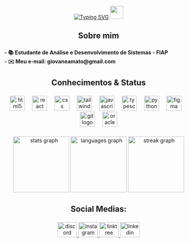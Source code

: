 <p align="center">
<a href="https://git.io/typing-svg"><img src="https://readme-typing-svg.demolab.com?font=Audiowide&size=30&duration=3000&pause=900&color=F70000&center=false&vCenter=true&width=200&height=30&lines=Bem+vindo" alt="Typing SVG" /></a>
<img src="https://raw.githubusercontent.com/MartinHeinz/MartinHeinz/master/wave.gif" width="35px" height="35px">
</p>
  <h2 align="center">Sobre mim</h2>

###
<h4 align="left">- 📚 Estudante de Análise e Desenvolvimento de Sistemas - FIAP<br>- ✉️ Meu e-mail: giovaneamato@gmail.com</h4>

###

<h2 align="center">Conhecimentos & Status</h2>

###

<div align="center">
  <img src="https://cdn.simpleicons.org/html5/E34F26" height="40" alt="html5 logo"  />
  <img width="12" />
  <img src="https://cdn.simpleicons.org/react/61DAFB" height="40" alt="react logo"  />
  <img width="12" />
  <img src="https://cdn.simpleicons.org/css/1572B6" height="40" alt="css logo"  />
  <img width="12" />
  <img src="https://skillicons.dev/icons?i=tailwind" height="40" alt="tailwindcss logo"  />
  <img width="12" />
  <img src="https://skillicons.dev/icons?i=js" height="40" alt="javascript logo"  />
  <img width="12" />
  <img src="https://skillicons.dev/icons?i=ts" height="40" alt="typescript logo"  />
  <img width="12" />
  <img src="https://cdn.simpleicons.org/python/3776AB" height="40" alt="python logo"  />
  <img width="12" />
  <img src="https://cdn.simpleicons.org/figma/F24E1E" height="40" alt="figma logo"  />
  <img width="12" />
  <img src="https://cdn.simpleicons.org/git/F05032" height="40" alt="git logo"  />
  <img width="12" />
  <img src="https://cdn.jsdelivr.net/gh/devicons/devicon/icons/oracle/oracle-original.svg" height="40" alt="oracle logo"  />
</div>

###

<div align="center">
  <img src="https://github-readme-stats.vercel.app/api?username=RuralGiovane&hide_title=false&hide_rank=true&show_icons=true&include_all_commits=false&count_private=false&disable_animations=false&theme=shadow_red&locale=en&hide_border=true&order=1&custom_title=My%20Stats" height="150" alt="stats graph"  />
  <img src="https://github-readme-stats.vercel.app/api/top-langs?username=RuralGiovane&locale=en&hide_title=false&layout=compact&card_width=320&langs_count=5&theme=shadow_red&hide_border=true&order=2" height="150" alt="languages graph"  />
  <img src="https://streak-stats.demolab.com?user=RuralGiovane&locale=en&mode=daily&theme=shadow_red&hide_border=true&border_radius=100&order=3" height="150" alt="streak graph"  />
</div>

###

<h2 align="center">Social Medias:</h2>

###

<div align="center">
  <a href="https://discordapp.com/users/689928620814237785" target="_blank">
    <img src="https://raw.githubusercontent.com/maurodesouza/profile-readme-generator/master/src/assets/icons/social/discord/default.svg" width="52" height="40" alt="discord logo"  />
  </a>
  <a href="https://www.instagram.com/rural_giovane" target="_blank">
    <img src="https://raw.githubusercontent.com/maurodesouza/profile-readme-generator/master/src/assets/icons/social/instagram/default.svg" width="52" height="40" alt="instagram logo"  />
  </a>
  <a href="https://linktr.ee/RuralGiovane" target="_blank">
    <img src="https://raw.githubusercontent.com/maurodesouza/profile-readme-generator/master/src/assets/icons/social/linktree/default.svg" width="52" height="40" alt="linktree logo"  />
  </a>
  <a href="https://www.linkedin.com/in/giovaneamato" target="_blank">
    <img src="https://raw.githubusercontent.com/maurodesouza/profile-readme-generator/master/src/assets/icons/social/linkedin/default.svg" width="52" height="40" alt="linkedin logo"  />
  </a>
</div>

###
